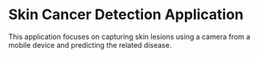 # Skin Cancer Detection Application
 This application focuses on capturing skin lesions using a camera from a mobile device and predicting the related disease. 
